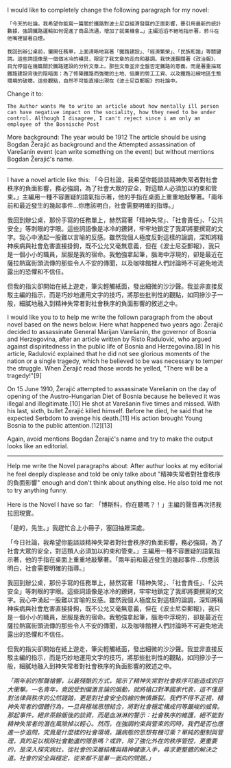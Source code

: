 I would like to completely change the following paragraph for my novel:
```
「今天的社論，我希望你能寫一篇關於鐵路對波士尼亞經濟發展的正面影響，要引用最新的統計數據，強調鐵路運輸如何促進了商品流通，增加了就業機會…」主編滔滔不絕地指示著，菸斗在他嘴裡冒著白煙。

我回到辦公桌前，攤開任務單，上面清晰地寫著「鐵路建設」、「經濟繁榮」、「民族和諧」等關鍵詞。這些詞語像是一個個冰冷的模具，限定了我文章的走向和基調。我快速翻閱著《政治報》，目光停留在幾篇關於鐵路建設的分析文章上。那些文章並非全盤否定鐵路的意義，而是著重描寫鐵路建設背後的陰暗面：為了修築鐵路而強徵的土地、低廉的勞工工資、以及鐵路沿線地區生態環境的破壞。這些觀點，自然不可能直接出現在《波士尼亞郵報》的社論中。
```

Change it to:
```
The Author wants Me to write an article about how mentally ill person can have negative impact on the sociality, how they need to be under control. Although I disagree, I can't reject since i am only an employee of the Bosnische Post
```

More background:
The year would be 1912
The article should be using Bogdan Žerajić as background and the Attempted assassination of Varešanin event (can write something on the event) but without mentions Bogdan Žerajić's name.

---------------------------------------------


I have a novel article like this:
「今日社論，我希望你能談談精神失常者對社會秩序的負面影響，務必強調，為了社會大眾的安全，對這類人必須加以約束和管束。」主編用一種不容置疑的語氣指示著，他的手指在桌面上重重地敲擊著。「兩年前和最近發生的幾起事件…你應該明白，社會需要明確的指導。」

我回到辦公桌，那份手寫的任務單上，赫然寫著「精神失常」、「社會責任」、「公共安全」等刺眼的字眼。這些詞語像是冰冷的鐐銬，牢牢地鎖定了我即將要撰寫的文字。我心中湧起一股難以言喻的反感。雖然我個人極度反對這樣的論調，深知將精神疾病與社會危害直接掛鉤，既不公允又毫無意義，但在《波士尼亞郵報》，我只是一個小小的職員，屈服是我的宿命。我勉強拿起筆，腦海中浮現的，卻是最近在薩拉熱窩街頭流傳的那些令人不安的傳聞，以及咖啡館裡人們討論時不可避免地流露出的恐懼和不信任。

但我的指尖卻開始在紙上遊走，筆尖輕觸紙面，發出細微的沙沙聲。我並非直接反駁主編的指示，而是巧妙地運用文字的技巧，將那些批判性的觀點，如同摻沙子一般，細膩地融入到精神失常者對社會秩序的負面影響的敘述之中。

I would like you to to help me write the follown paragraph from the about novel based on the news below.
Here what happened two years ago:
Žerajić decided to assassinate General Marijan Varešanin, the governor of Bosnia and Herzegovina, after an article written by Risto Radulović, who argued against dispiritedness in the public life of Bosnia and Herzegovina.[8] In his article, Radulović explained that he did not see glorious moments of the nation or a single tragedy, which he believed to be was necessary to temper the struggle. When Žerajić read those words he yelled, "There will be a tragedy!"[9]

On 15 June 1910, Žerajić attempted to assassinate Varešanin on the day of opening of the Austro-Hungarian Diet of Bosnia because he believed it was illegal and illegitimate.[10] He shot at Varešanin five times and missed. With his last, sixth, bullet Žerajić killed himself. Before he died, he said that he expected Serbdom to avenge his death.[11] His action brought Young Bosnia to the public attention.[12][13]

Again, avoid mentions Bogdan Žerajić's name and try to make the output looks like an editorial.

----------------------------------------------

Help me write the Novel paragraphs about:
After authur looks at my editorial he feel deeply displease and told be only talke about "精神失常者對社會秩序的負面影響" enough and don't think about anything else.  He also told me not to try anything funny.

Here is the Novel I have so far:
「博斯科，你在聽嗎？！」主編的聲音再次把我拉回現實。

「是的，先生。」我趕忙合上小冊子，塞回抽屜深處。

「今日社論，我希望你能談談精神失常者對社會秩序的負面影響，務必強調，為了社會大眾的安全，對這類人必須加以約束和管束。」主編用一種不容置疑的語氣指示著，他的手指在桌面上重重地敲擊著。「兩年前和最近發生的幾起事件…你應該明白，社會需要明確的指導。」

我回到辦公桌，那份手寫的任務單上，赫然寫著「精神失常」、「社會責任」、「公共安全」等刺眼的字眼。這些詞語像是冰冷的鐐銬，牢牢地鎖定了我即將要撰寫的文字。我心中湧起一股難以言喻的反感。雖然我個人極度反對這樣的論調，深知將精神疾病與社會危害直接掛鉤，既不公允又毫無意義，但在《波士尼亞郵報》，我只是一個小小的職員，屈服是我的宿命。我勉強拿起筆，腦海中浮現的，卻是最近在薩拉熱窩街頭流傳的那些令人不安的傳聞，以及咖啡館裡人們討論時不可避免地流露出的恐懼和不信任。

但我的指尖卻開始在紙上遊走，筆尖輕觸紙面，發出細微的沙沙聲。我並非直接反駁主編的指示，而是巧妙地運用文字的技巧，將那些批判性的觀點，如同摻沙子一般，細膩地融入到神失常者對社會秩序的負面影響的敘述之中。

<i>「兩年前的那聲槍響，以最殘酷的方式，揭示了精神失常對社會秩序可能造成的巨大衝擊。一名青年，竟因受到偏激言論的煽動，就將槍口對準國家代表，這不僅是對法律與秩序的公然踐踏，更是對社會安全防線的無情撕裂。我們不得不正視，精神失常者的個體行為，一旦與極端思想結合，將對社會穩定構成何等嚴峻的威脅。那起事件，絕非茶餘飯後的談資，而是血淋淋的警示：社會秩序的維護，絕不能對精神失常者的潛在風險掉以輕心。然而，在強調約束與管束的同時，我們是否也應進一步追問，究竟是什麼樣的社會環境，讓病態的思想有機可乘？單純的壓制與管理，真的足以根除社會動盪的隱患嗎？或許，除了強化外在的秩序管控，更重要的，是深入探究病灶，從社會的深層結構與精神健康入手，尋求更整體的解決之道。社會的安全與穩定，從來都不是單一面向的問題。」</i>